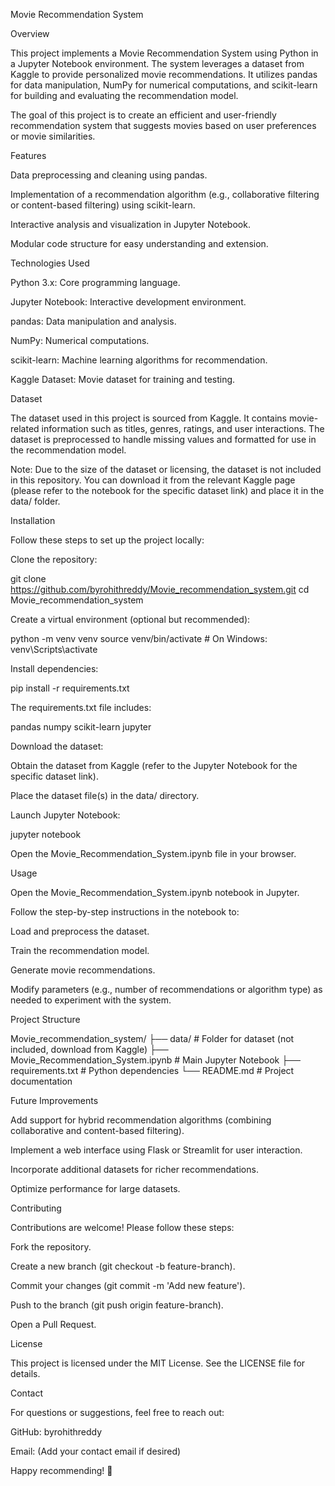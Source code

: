 Movie Recommendation System

Overview

This project implements a Movie Recommendation System using Python in a Jupyter Notebook environment. The system leverages a dataset from Kaggle to provide personalized movie recommendations. It utilizes pandas for data manipulation, NumPy for numerical computations, and scikit-learn for building and evaluating the recommendation model.

The goal of this project is to create an efficient and user-friendly recommendation system that suggests movies based on user preferences or movie similarities.

Features





Data preprocessing and cleaning using pandas.



Implementation of a recommendation algorithm (e.g., collaborative filtering or content-based filtering) using scikit-learn.



Interactive analysis and visualization in Jupyter Notebook.



Modular code structure for easy understanding and extension.

Technologies Used





Python 3.x: Core programming language.



Jupyter Notebook: Interactive development environment.



pandas: Data manipulation and analysis.



NumPy: Numerical computations.



scikit-learn: Machine learning algorithms for recommendation.



Kaggle Dataset: Movie dataset for training and testing.

Dataset

The dataset used in this project is sourced from Kaggle. It contains movie-related information such as titles, genres, ratings, and user interactions. The dataset is preprocessed to handle missing values and formatted for use in the recommendation model.

Note: Due to the size of the dataset or licensing, the dataset is not included in this repository. You can download it from the relevant Kaggle page (please refer to the notebook for the specific dataset link) and place it in the data/ folder.

Installation

Follow these steps to set up the project locally:





Clone the repository:

git clone https://github.com/byrohithreddy/Movie_recommendation_system.git
cd Movie_recommendation_system



Create a virtual environment (optional but recommended):

python -m venv venv
source venv/bin/activate  # On Windows: venv\Scripts\activate



Install dependencies:

pip install -r requirements.txt

The requirements.txt file includes:

pandas
numpy
scikit-learn
jupyter



Download the dataset:





Obtain the dataset from Kaggle (refer to the Jupyter Notebook for the specific dataset link).



Place the dataset file(s) in the data/ directory.



Launch Jupyter Notebook:

jupyter notebook

Open the Movie_Recommendation_System.ipynb file in your browser.

Usage





Open the Movie_Recommendation_System.ipynb notebook in Jupyter.



Follow the step-by-step instructions in the notebook to:





Load and preprocess the dataset.



Train the recommendation model.



Generate movie recommendations.



Modify parameters (e.g., number of recommendations or algorithm type) as needed to experiment with the system.

Project Structure

Movie_recommendation_system/
├── data/                       # Folder for dataset (not included, download from Kaggle)
├── Movie_Recommendation_System.ipynb  # Main Jupyter Notebook
├── requirements.txt            # Python dependencies
└── README.md                   # Project documentation

Future Improvements





Add support for hybrid recommendation algorithms (combining collaborative and content-based filtering).



Implement a web interface using Flask or Streamlit for user interaction.



Incorporate additional datasets for richer recommendations.



Optimize performance for large datasets.

Contributing

Contributions are welcome! Please follow these steps:





Fork the repository.



Create a new branch (git checkout -b feature-branch).



Commit your changes (git commit -m 'Add new feature').



Push to the branch (git push origin feature-branch).



Open a Pull Request.

License

This project is licensed under the MIT License. See the LICENSE file for details.

Contact

For questions or suggestions, feel free to reach out:





GitHub: byrohithreddy



Email: (Add your contact email if desired)



Happy recommending! 🎥

